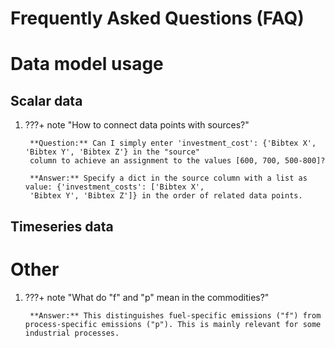 # Frequently Asked Questions (FAQ)

# Data model usage

## **Scalar data**

1. ???+ note "How to connect data points with sources?"

        **Question:** Can I simply enter 'investment_cost': {'Bibtex X', 'Bibtex Y', 'Bibtex Z'} in the "source" 
        column to achieve an assignment to the values [600, 700, 500-800]?

        **Answer:** Specify a dict in the source column with a list as value: {'investment_costs': ['Bibtex X', 
        'Bibtex Y', 'Bibtex Z']} in the order of related data points. 


## **Timeseries data**

# Other

1. ???+ note "What do "f" and "p" mean in the commodities?"

        **Answer:** This distinguishes fuel-specific emissions ("f") from process-specific emissions ("p"). This is mainly relevant for some industrial processes.
